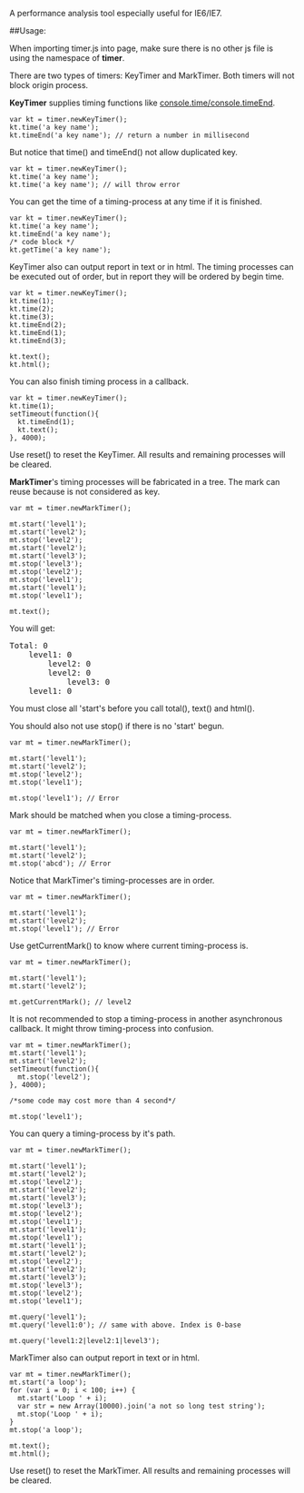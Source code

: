A performance analysis tool especially useful for IE6/IE7.

##Usage:

When importing timer.js into page, make sure there is no other js file is using the namespace of **timer**.
 
There are two types of timers: KeyTimer and MarkTimer. Both timers will not block origin process.

**KeyTimer** supplies timing functions like [console.time/console.timeEnd](https://getfirebug.com/wiki/index.php/Console_API#console.time.28name.29).

    var kt = timer.newKeyTimer();
    kt.time('a key name');
    kt.timeEnd('a key name'); // return a number in millisecond

But notice that time() and timeEnd() not allow duplicated key.

    var kt = timer.newKeyTimer();
    kt.time('a key name');
    kt.time('a key name'); // will throw error

You can get the time of a timing-process at any time if it is finished.

    var kt = timer.newKeyTimer();
    kt.time('a key name');
    kt.timeEnd('a key name');
    /* code block */
    kt.getTime('a key name');

KeyTimer also can output report in text or in html. The timing processes can be executed out of order, but in report they will be ordered by begin time.

    var kt = timer.newKeyTimer();
    kt.time(1);
    kt.time(2);
    kt.time(3);
    kt.timeEnd(2);
    kt.timeEnd(1);
    kt.timeEnd(3);

    kt.text();
    kt.html();

You can also finish timing process in a callback.

    var kt = timer.newKeyTimer();
    kt.time(1);
    setTimeout(function(){
      kt.timeEnd(1);
      kt.text();
    }, 4000);

Use reset() to reset the KeyTimer. All results and remaining processes will be cleared.

**MarkTimer**'s timing processes will be fabricated in a tree. The mark can reuse because is not considered as key.

    var mt = timer.newMarkTimer();
    
    mt.start('level1');
    mt.start('level2');
    mt.stop('level2');
    mt.start('level2');
    mt.start('level3');
    mt.stop('level3');
    mt.stop('level2');
    mt.stop('level1');
    mt.start('level1');
    mt.stop('level1');
    
    mt.text();

You will get:
<pre>
Total: 0
    level1: 0
        level2: 0
        level2: 0
            level3: 0
    level1: 0
</pre>

You must close all 'start's before you call total(), text() and html().

You should also not use stop() if there is no 'start' begun.

    var mt = timer.newMarkTimer();
    
    mt.start('level1');
    mt.start('level2');
    mt.stop('level2');
    mt.stop('level1');
    
    mt.stop('level1'); // Error

Mark should be matched when you close a timing-process.

    var mt = timer.newMarkTimer();
    
    mt.start('level1');
    mt.start('level2');
    mt.stop('abcd'); // Error

Notice that MarkTimer's timing-processes are in order.

    var mt = timer.newMarkTimer();
    
    mt.start('level1');
    mt.start('level2');
    mt.stop('level1'); // Error

Use getCurrentMark() to know where current timing-process is.

    var mt = timer.newMarkTimer();
    
    mt.start('level1');
    mt.start('level2');

    mt.getCurrentMark(); // level2

It is not recommended to stop a timing-process in another asynchronous callback. It might throw timing-process into confusion.

    var mt = timer.newMarkTimer();
    mt.start('level1');
    mt.start('level2');
    setTimeout(function(){
      mt.stop('level2');
    }, 4000);

    /*some code may cost more than 4 second*/

    mt.stop('level1');

You can query a timing-process by it's path.

    var mt = timer.newMarkTimer();
    
    mt.start('level1');
    mt.start('level2');
    mt.stop('level2');
    mt.start('level2');
    mt.start('level3');
    mt.stop('level3');
    mt.stop('level2');
    mt.stop('level1');
    mt.start('level1');
    mt.stop('level1');
    mt.start('level1');
    mt.start('level2');
    mt.stop('level2');
    mt.start('level2');
    mt.start('level3');
    mt.stop('level3');
    mt.stop('level2');
    mt.stop('level1');

    mt.query('level1');
    mt.query('level1:0'); // same with above. Index is 0-base

    mt.query('level1:2|level2:1|level3');

MarkTimer also can output report in text or in html.

    var mt = timer.newMarkTimer();
    mt.start('a loop');
    for (var i = 0; i < 100; i++) {
      mt.start('Loop ' + i);
      var str = new Array(10000).join('a not so long test string');
      mt.stop('Loop ' + i);
    }
    mt.stop('a loop');

    mt.text();
    mt.html();

Use reset() to reset the MarkTimer. All results and remaining processes will be cleared.
